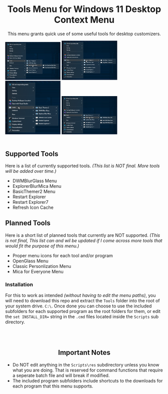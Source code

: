 <h1 align="center" id="tools-menu-for-windows-11-desktop-context-menu">Tools Menu for Windows 11 Desktop Context Menu</h1>
<p align="center">This menu grants quick use of some useful tools for desktop customizers.</p>
<img width="35%" src="Previews/0uLvdoetXF.png" /> <img width="35%" src="Previews/u7AmsWaw9t.png" /> <img width="35%" src="Previews/zQGJDKer7L.png" /> <img width="35%" src="Previews/Dqnb1pLaD4.png" />
<br /><br />
<h2 align="left" id="supported-tools">Supported Tools</h2>
<p align="left">Here is a list of currently supported tools. <em>(This list is NOT final. More tools will be added over time.)</em></p>
<ul align="left" >
<li align="left" >DWMBlurGlass Menu</li>
<li align="left" >ExplorerBlurMica Menu</li>
<li align="left" >BasicThemer2 Menu</li>
<li align="left" >Restart Explorer</li>
<li align="left" >Restart Explorer7</li>
<li align="left" >Refresh Icon Cache</li>
</ul>
<h2 align="left" id="planned-tools">Planned Tools</h2>
<p align="left" >Here is a short list of planned tools that currently are NOT supported. <em>(This is not final, This list can and wil be updated if I come across more tools that would fit the purpose of this menu.)</em></p>
<ul align="left" >
<li align="left" >Proper menu icons for each tool and/or program</li>
<li align="left" >OpenGlass Menu</li>
<li align="left" >Classic Personlization Menu</li>
<li align="left" >Mica for Everyone Menu</li>
</ul>
<h3 align="left" id="installation">Installation</h3>
<p align="left" >For this to work as intended <em>(without having to edit the menu paths)</em>, you will need to download this repo and extract the <code>Tools</code> folder into the root of your system drive. <code>C:\</code>. Once done you can choose to use the included subfolders for each supported program as the root folders for them, or edit the <code>set INSTALL_DIR=</code> string in the <code>.cmd</code> files located inside the <code>Scripts</code> sub directory.</p>
<br /><br />
<h2 align="center" id="important-notes">Important Notes</h2>
<ul align="left" >
<li align="left" >Do NOT edit anything in the <code>Scripts\res</code> subdirectory unless you know what you are doing. That is reserved for command functions that require a seperate batch file and will break if modified.</li>
<li align="left" >The included program subfolders include shortcuts to the downloads for each program that this menu supports.</li>
</ul>